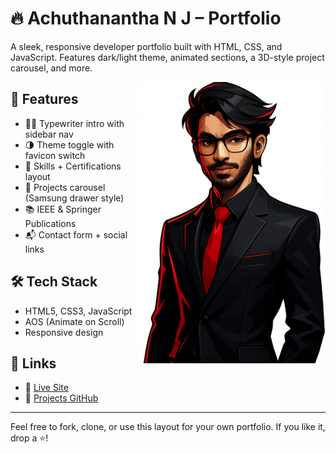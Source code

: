 # 🔥 Achuthanantha N J – Portfolio

A sleek, responsive developer portfolio built with HTML, CSS, and JavaScript. Features dark/light theme, animated sections, a 3D-style project carousel, and more.

<img align="right" src="pics/valochar.png" width="300" alt="Portfolio Preview">

## 🚀 Features

- 🧑‍💻 Typewriter intro with sidebar nav
- 🌗 Theme toggle with favicon switch
- 🧠 Skills + Certifications layout
- 🧪 Projects carousel (Samsung drawer style)
- 📚 IEEE & Springer Publications
- 📬 Contact form + social links

## 🛠️ Tech Stack

- HTML5, CSS3, JavaScript
- AOS (Animate on Scroll)
- Responsive design

## 🔗 Links

- 🔗 [Live Site](https://your-portfolio-link.com)
- 📁 [Projects GitHub](https://github.com/achutha407)

---

Feel free to fork, clone, or use this layout for your own portfolio. If you like it, drop a ⭐!


